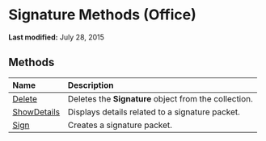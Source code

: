 
# Signature Methods (Office)

 **Last modified:** July 28, 2015


## Methods



|**Name**|**Description**|
|:-----|:-----|
| [Delete](c75a2200-081a-7f5c-ae02-ab7be845c003.md)|Deletes the  **Signature** object from the collection.|
| [ShowDetails](278b84b3-c500-6357-310b-537355ad20fd.md)|Displays details related to a signature packet.|
| [Sign](37ba202a-da6d-9978-c8af-986a8218e004.md)|Creates a signature packet.|
